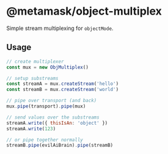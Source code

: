 # @metamask/object-multiplex

Simple stream multiplexing for `objectMode`.

## Usage

```js
// create multiplexer
const mux = new ObjMultiplex()

// setup substreams
const streamA = mux.createStream('hello')
const streamB = mux.createStream('world')

// pipe over transport (and back)
mux.pipe(transport).pipe(mux)

// send values over the substreams
streamA.write({ thisIsAn: 'object' })
streamA.write(123)

// or pipe together normally
streamB.pipe(evilAiBrain).pipe(streamB)
```
